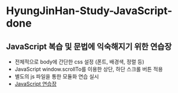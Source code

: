 # HyungJinHan-Study-JavaScript-done
## JavaScript 복습 및 문법에 익숙해지기 위한 연습장
- 전체적으로 body에 간단한 css 설정 (폰트, 배경색, 정렬 등)
- JavaScript window.scrollTo를 이용한 상단, 하단 스크롤 버튼 적용
- 별도의 js 파일을 통한 모듈화 연습 실시
- [JavaScript 연습장](https://hyungjinhan.github.io/Study-JavaScript-done/JavaScript/index.html)
